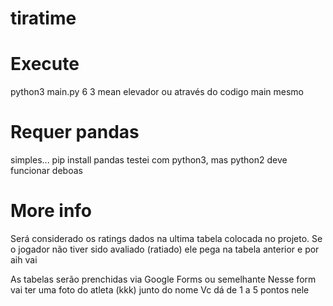 # tiratime

# Execute
python3 main.py 6 3 mean elevador
ou através do codigo main mesmo

# Requer pandas
simples... pip install pandas
testei com python3, mas python2 deve funcionar deboas

# More info
Será considerado os ratings dados na ultima tabela colocada no projeto.
Se o jogador não tiver sido avaliado (ratiado) ele pega na tabela anterior e por aih vai

As tabelas serão prenchidas via Google Forms ou semelhante
Nesse form vai ter uma foto do atleta (kkk) junto do nome
Vc dá de 1 a 5 pontos nele